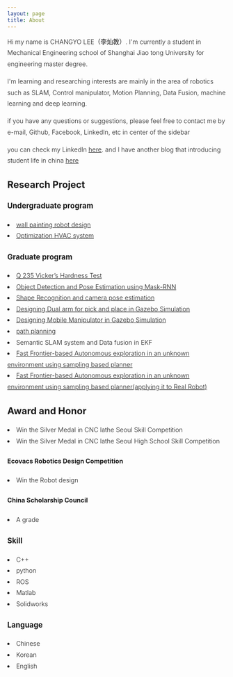 ```yaml
---
layout: page
title: About
---
```


<div style="font-size: 0.9rem; font-weight:300; line-height: 1.6rem;">

Hi my name is CHANGYO LEE（李灿教）. I'm currently a student in Mechanical Engineering school of Shanghai Jiao tong University for engineering master degree. <br>

I'm learning and researching interests are mainly in the area of robotics such as SLAM, Control manipulator, Motion Planning, Data Fusion, machine learning and deep learning.<br>

<!-- <p class="message" style="font-size: 0.9rem; font-weight: 700">

</p> -->

if you have any questions or suggestions, please feel free to contact me by e-mail, Github, Facebook, LinkedIn, etc in center of the sidebar<br>

you can check my LinkedIn <a href="https://www.linkedin.com/in/chan-gyo-lee-480b1a185/">here</a>. and I have another blog that introducing student life in china <a href="https://blog.naver.com/laowaibang">here</a><br>

<h2>Research Project</h2>
<h3>Undergraduate program</h3>
  <li> <a href="http://robot.ecovacs.cn/thread-99539-1-sortid-1.html">wall painting robot design</a> </li>
  <li> <a href="https://leechangyo.github.io/public/졸업논문_이찬교.pdf">Optimization HVAC system</a> </li>
<h3>Graduate program</h3>
  <li> <a href="https://leechangyo.github.io/public/CV.pdf">Q 235 Vicker’s Hardness Test</a></li>
  <li> <a href="https://leechangyo.github.io/public/ObjectDetectionPoseEstimation.pdf">Object Detection and Pose Estimation using Mask-RNN</a> </li>
  <li> <a href="https://youtu.be/oHN6IxD7TDc">Shape Recognition and camera pose estimation </a> </li>
  <li> <a href="https://youtu.be/IS2WA1j4Uro">Designing Dual arm for pick and place in Gazebo Simulation</a> </li>
  <li> <a href="https://youtu.be/xZGpy88DP90">Designing Mobile Manipulator in Gazebo Simulation</a> </li>
  <li> <a href="https://leechangyo.github.io/public/project.pdf">path planning</a> </li>
  <li> Semantic SLAM system and Data fusion in EKF </li>
  <li> <a href="https://youtu.be/-H2u51xzO54">Fast Frontier-based Autonomous exploration in an unknown environment using sampling based planner</a>  </li>
  <li> <a href="https://youtu.be/m540Aad6ZZ0">Fast Frontier-based Autonomous exploration in an unknown environment using sampling based planner(applying it to Real Robot)</a>  </li>

<h2>Award and Honor</h2>
<li> Win the Silver Medal in CNC lathe Seoul Skill Competition </li>
<li> Win the Silver Medal in CNC lathe Seoul High School Skill Competition </li>
<h4> Ecovacs Robotics Design Competition </h4>
  <li> Win the Robot design </li>
<h4> China Scholarship Council </h4>
  <li> A grade </li>

<h3> Skill </h3>
<li> C++</li>
<li> python</li>
<li> ROS</li>
<li> Matlab</li>
<li> Solidworks</li>

<h3>Language</h3>
<li> Chinese </li>
<li> Korean </li>
<li> English </li>


</div>

